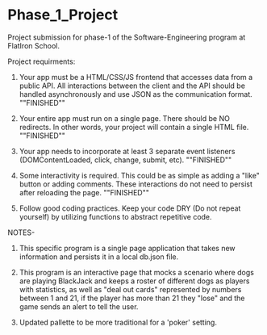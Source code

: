 # Phase_1_Project
Project submission for phase-1 of the Software-Engineering program at FlatIron School.

Project requirments:

1. Your app must be a HTML/CSS/JS frontend that accesses data from a public API. All interactions between the client and the API should be handled asynchronously and use JSON as 
   the communication format. ""FINISHED""

2. Your entire app must run on a single page. 
   There should be NO redirects. In other words, 
   your project will contain a single HTML file. ""FINISHED""

3. Your app needs to incorporate at least 3 separate event listeners 
   (DOMContentLoaded, click, change, submit, etc). ""FINISHED""

4. Some interactivity is required. This could be as simple as adding a "like" button or adding comments. 
   These interactions do not need to persist after reloading the page. ""FINISHED""

5. Follow good coding practices. Keep your code DRY (Do not repeat yourself) 
   by utilizing functions to abstract repetitive code.


NOTES-

1. This specific program is a single page application that takes new information and persists it in a local db.json file.

2. This program is an interactive page that mocks a scenario where dogs are playing BlackJack and keeps a roster of different dogs as players with statistics, as well 
as "deal out cards" represented by numbers between 1 and 21, if the player has more than 21 they "lose" and the game sends an alert to tell the user.

3. Updated pallette to be more traditional for a 'poker' setting.

